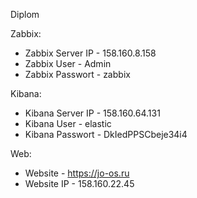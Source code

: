 Diplom
   
Zabbix:
- Zabbix Server IP - 158.160.8.158
- Zabbix User - Admin
- Zabbix Passwort - zabbix

Kibana:
- Kibana Server IP - 158.160.64.131
- Kibana User - elastic
- Kibana Passwort - DkIedPPSCbeje34i4

Web:
- Website - https://jo-os.ru
- Website IP - 158.160.22.45

